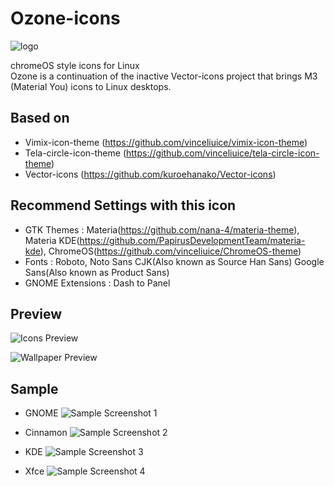 # Ozone-icons

![logo](project.png)

chromeOS style icons for Linux  
Ozone is a continuation of the inactive Vector-icons project that brings M3 (Material You) icons to Linux desktops.

## Based on

* Vimix-icon-theme (https://github.com/vinceliuice/vimix-icon-theme)
* Tela-circle-icon-theme (https://github.com/vinceliuice/tela-circle-icon-theme)
* Vector-icons (https://github.com/kuroehanako/Vector-icons)

## Recommend Settings with this icon

* GTK Themes : Materia(https://github.com/nana-4/materia-theme), Materia KDE(https://github.com/PapirusDevelopmentTeam/materia-kde), ChromeOS(https://github.com/vinceliuice/ChromeOS-theme)
* Fonts : Roboto, Noto Sans CJK(Also known as Source Han Sans) Google Sans(Also known as Product Sans)
* GNOME Extensions : Dash to Panel

## Preview

![Icons Preview](preview/preview-icons.png)

![Wallpaper Preview](preview/preview-wallpapers.png)

## Sample

* GNOME
![Sample Screenshot 1](screenshots/screenshot-gnome.png)

* Cinnamon
![Sample Screenshot 2](screenshots/screenshot-cinnamon.png)

* KDE
![Sample Screenshot 3](screenshots/screenshot-kde.png)

* Xfce
![Sample Screenshot 4](screenshots/screenshot-xfce.png)
